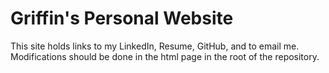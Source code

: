 # Griffin's Personal Website

This site holds links to my LinkedIn, Resume, GitHub, and to email me. Modifications should be done in the html page in the root of the repository.
